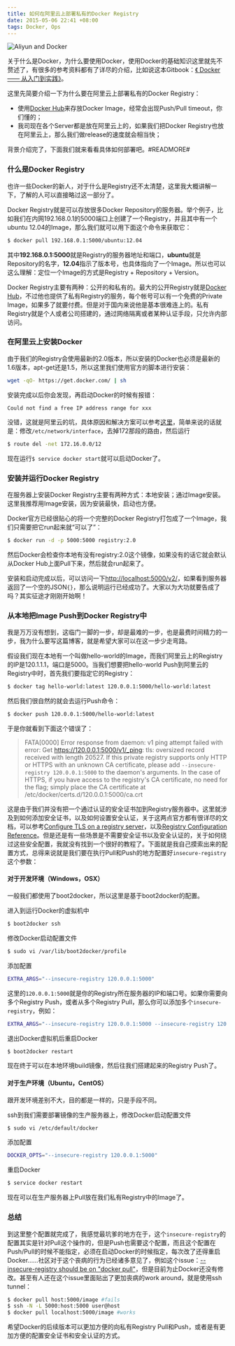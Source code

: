 ```yaml
---
title: 如何在阿里云上部署私有的Docker Registry
date: 2015-05-06 22:41 +08:00
tags: Docker, Ops
---
```


![Aliyun and Docker](aliyun_docker.png "Aliyun and Docker")

关于什么是Docker，为什么要使用Docker，使用Docker的基础知识这里就先不赘述了，有很多的参考资料都有了详尽的介绍，比如说这本Gitbook：[《
Docker —— 从入门到实践》](https://www.gitbook.com/book/yeasy/docker_practice/details)。

这里先简要介绍一下为什么要在阿里云上部署私有的Docker Registry：

* 使用[Docker Hub](https://registry.hub.docker.com/)来存放Docker Image，经常会出现Push/Pull timeout，你们懂的；
* 我司现在各个Server都是放在阿里云上的，如果我们把Docker Registry也放在阿里云上，那么我们做release的速度就会相当快；

背景介绍完了，下面我们就来看看具体如何部署吧。#READMORE#

### 什么是Docker Registry

也许一些Docker的新人，对于什么是Registry还不太清楚，这里我大概讲解一下，了解的人可以直接略过这一部分了。

Docker Registry就是可以存放很多Docker Repository的服务器。举个例子，比如我们在内网192.168.0.1的5000端口上创建了一个Registry，并且其中有一个ubuntu 12.04的Image，那么我们就可以用下面这个命令来获取它：

```bash
$ docker pull 192.168.0.1:5000/ubuntu:12.04
```

其中**192.168.0.1:5000**就是Registry的服务器地址和端口，**ubuntu**就是Repository的名字，**12.04**指示了版本号，也具体指向了一个Image。所以也可以这么理解：定位一个Image的方式是Registry + Repository + Version。

Docker Registry主要有两种：公开的和私有的。最大的公开Registry就是[Docker Hub](https://registry.hub.docker.com/)，不过他也提供了私有Registry的服务，每个帐号可以有一个免费的Private Image，如果多了就要付费。但是对于国内来说他是基本很难连上的。私有Registry就是个人或者公司搭建的，通过网络隔离或者某种认证手段，只允许内部访问。

### 在阿里云上安装Docker

由于我们的Registry会使用最新的2.0版本，所以安装的Docker也必须是最新的1.6版本，apt-get还是1.5，所以这里我们使用官方的脚本进行安装：

```bash
wget -qO- https://get.docker.com/ | sh
```

安装完成以后你会发现，再启动Docker的时候有报错：

```log
Could not find a free IP address range for xxx
```

没错，这就是阿里云的坑，具体原因和解决方案可以参考[这里](http://hanjianwei.com/2014/07/30/docker-on-aliyun/)，简单来说的话就是：修改`/etc/network/interface`，去掉172那段的路由，然后运行

```bash
$ route del -net 172.16.0.0/12
```

现在运行`$ service docker start`就可以启动Docker了。

### 安装并运行Docker Registry

在服务器上安装Docker Registry主要有两种方式：本地安装；通过Image安装。这里我推荐用Image安装，因为安装最快，启动也方便。

Docker官方已经很贴心的将一个完整的Docker Registry打包成了一个Image，我们只需要把它run起来就“可以了”：

```bash
$ docker run -d -p 5000:5000 registry:2.0
```

然后Docker会检查你本地有没有registry:2.0这个镜像，如果没有的话它就会默认从Docker Hub上面Pull下来，然后就会run起来了。

安装和启动完成以后，可以访问一下[http://localhost:5000/v2/](http://localhost:5000/v2/)，如果看到服务器返回了一个空的JSON`{}`，那么说明运行已经成功了。大家以为大功就要告成了吗？其实征途才刚刚开始啊！

### 从本地把Image Push到Docker Registry中

我是万万没有想到，这临门一脚的一步，却是最难的一步，也是最费时间精力的一步，我为什么要写这篇博客，就是希望大家可以在这一步少走弯路。

假设我们现在本地有一个叫做hello-world的Image，而我们阿里云上的Registry的IP是120.1.1.1，端口是5000。当我们想要把hello-world Push到阿里云的Registry中时，首先我们要指定它的Registry：

```bash
$ docker tag hello-world:latest 120.0.0.1:5000/hello-world:latest
```

然后我们很自然的就会去运行Push命令：

```bash
$ docker push 120.0.0.1:5000/hello-world:latest
```
于是你就看到下面这个错误了：

> FATA[0000] Error response from daemon: v1 ping attempt failed with error: Get https://120.0.0.1:5000/v1/_ping: tls: oversized record received with length 20527. If this private registry supports only HTTP or HTTPS with an unknown CA certificate, please add `--insecure-registry 120.0.0.1:5000` to the daemon's arguments. In the case of HTTPS, if you have access to the registry's CA certificate, no need for the flag; simply place the CA certificate at /etc/docker/certs.d/120.0.0.1:5000/ca.crt

这是由于我们并没有把一个通过认证的安全证书加到Registry服务器中。这里就涉及到如何添加安全证书，以及如何设置安全认证，关于这两点官方都有很详尽的文档，可以参考[Configure TLS on a registry server](https://docs.docker.com/registry/deploying/#configure-tls-on-a-registry-server)，以及[Registry Configuration Reference](https://docs.docker.com/registry/configuration/#auth)。但是还是有一些场景是不需要安全证书以及安全认证的，关于如何绕过这些安全配置，我就没有找到一个很好的教程了。下面就是我自己摸索出来的配置方式，总得来说就是我们要在执行Pull和Push的地方配置好`insecure-registry`这个参数：

#### 对于开发环境（Windows，OSX）
一般我们都使用了boot2docker，所以这里是基于boot2docker的配置。

进入到运行Docker的虚拟机中

```bash
$ boot2docker ssh
```

修改Docker启动配置文件

```bash
$ sudo vi /var/lib/boot2docker/profile
```

添加配置
```bash
EXTRA_ARGS="--insecure-registry 120.0.0.1:5000"
```

这里的`120.0.0.1:5000`就是你的Registry所在服务器的IP和端口号。如果你需要向多个Registry Push，或者从多个Registry Pull，那么你可以添加多个`insecure-registry`，例如：

```bash
EXTRA_ARGS="--insecure-registry 120.0.0.1:5000 --insecure-registry 120.0.0.2:5000"
```

退出Docker虚拟机后重启Docker

```bash
$ boot2docker restart
```

现在终于可以在本地环境build镜像，然后往我们搭建起来的Registry Push了。

#### 对于生产环境（Ubuntu，CentOS）
跟开发环境差别不大，目的都是一样的，只是手段不同。

ssh到我们需要部署镜像的生产服务器上，修改Docker启动配置文件

```bash
$ sudo vi /etc/default/docker
```

添加配置

```bash
DOCKER_OPTS="--insecure-registry 120.0.0.1:5000"
```

重启Docker

```bash
$ service docker restart
```

现在可以在生产服务器上Pull放在我们私有Registry中的Image了。

### 总结

到这里整个配置就完成了，我感觉最坑爹的地方在于，这个`insecure-registry`的配置其实是针对Pull这个操作的，但是Push也需要这个配置，而且这个配置在Push/Pull的时候不能指定，必须在启动Docker的时候指定，每次改了还得重启Docker……社区对于这个丧病的行为已经诸多意见了，例如这个issue：[--insecure-registry should be on "docker pull"](https://github.com/docker/docker/issues/8887)，但是目前为止Docker还没有修改。甚至有人还在这个issue里面贴出了更加丧病的work around，就是使用ssh tunnel：

```bash
$ docker pull host:5000/image #fails
$ ssh -N -L 5000:host:5000 user@host
$ docker pull localhost:5000/image #works
```

希望Docker的后续版本可以更加方便的向私有Registry Pull和Push，或者是有更加方便的配置安全证书和安全认证的方式。